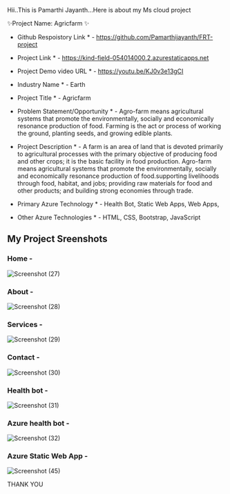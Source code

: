 Hii..This is Pamarthi Jayanth...Here is about my Ms cloud project

✨Project Name: Agricfarm ✨

* Github Respoistory Link * - https://github.com/Pamarthijayanth/FRT-project

* Project Link * - https://kind-field-054014000.2.azurestaticapps.net

* Project Demo video URL * - https://youtu.be/KJ0v3e13gCI


* Industry Name * - Earth

* Project Title * - Agricfarm

* Problem Statement/Opportunity * - Agro-farm means agricultural systems that promote the environmentally, socially and economically resonance production of food.                                           Farming is the act or process of working the ground, planting seeds, and growing edible plants.
                                   

* Project Description * - A farm is an area of land that is devoted primarily to agricultural processes with the primary objective of producing food and other crops;                             it is the basic facility in food production. Agro-farm means agricultural systems that promote the environmentally, socially and economically                           resonance production of food.supporting livelihoods through food, habitat, and jobs; providing raw materials for food and other products;                               and building strong economies through trade.

* Primary Azure Technology * - Health Bot, Static Web Apps, Web Apps,

* Other Azure Technologies * -  HTML, CSS, Bootstrap, JavaScript


 ## My Project Sreenshots ##
 
 ### Home -

![Screenshot (27)](https://user-images.githubusercontent.com/118429052/209444003-37c97737-ab8d-49ac-bb1e-cfb746495fad.png)







### About -

![Screenshot (28)](https://user-images.githubusercontent.com/118429052/209444013-4018faa4-54a3-474b-8e23-71752c4f96f6.png)




### Services - 

![Screenshot (29)](https://user-images.githubusercontent.com/118429052/209444035-6ec4ae98-8dec-46b5-8ff3-05538edbbe90.png)





### Contact -

![Screenshot (30)](https://user-images.githubusercontent.com/118429052/209444054-9191c130-785c-417f-ad25-1051f0679a90.png)




### Health bot -

![Screenshot (31)](https://user-images.githubusercontent.com/118429052/209444083-ba3d5e3a-d21e-435c-82ee-8ec0ed11c3e3.png)




### Azure health bot -

![Screenshot (32)](https://user-images.githubusercontent.com/118429052/209444113-5bf11b0b-3674-42b9-8ee6-452683fbe1ac.png)



### Azure Static Web App -

![Screenshot (45)](https://user-images.githubusercontent.com/118429052/209950446-6c307e27-94e1-4ab5-8929-624331c6c8b5.png)



  THANK YOU
